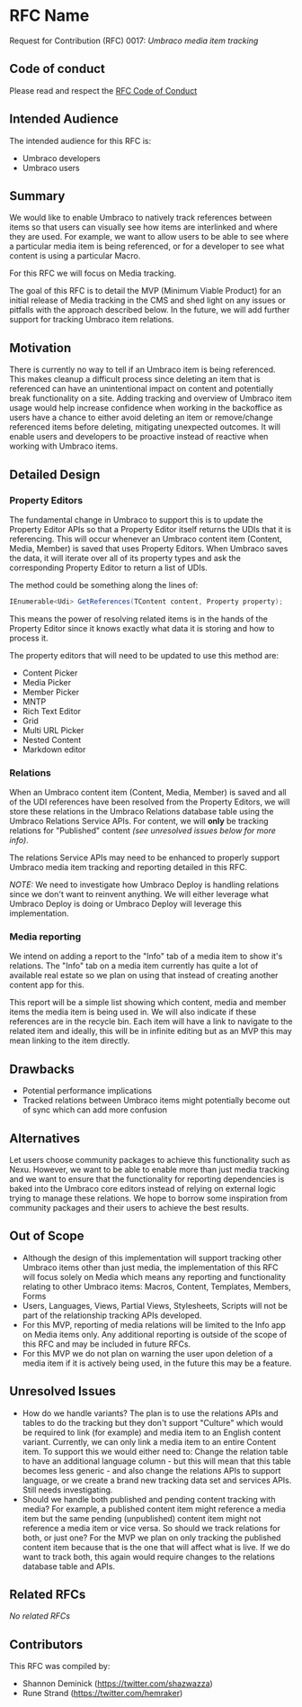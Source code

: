 # RFC Name

Request for Contribution (RFC) 0017: _Umbraco media item tracking_

## Code of conduct

Please read and respect the [RFC Code of Conduct](https://github.com/umbraco/rfcs/blob/master/CODE_OF_CONDUCT.md)

## Intended Audience

The intended audience for this RFC is: 

* Umbraco developers
* Umbraco users

## Summary

We would like to enable Umbraco to natively track references between items so that users can visually see how items are interlinked and where they are used. For example, we want to allow users to be able to see where a particular media item is being referenced, or for a developer to see what content is using a particular Macro.

For this RFC we will focus on Media tracking.

The goal of this RFC is to detail the MVP (Minimum Viable Product) for an initial release of Media tracking in the CMS and shed light on any issues or pitfalls with the approach described below. In the future, we will add further support for tracking Umbraco item relations.

## Motivation

There is currently no way to tell if an Umbraco item is being referenced. This makes cleanup a difficult process since deleting an item that is referenced can have an unintentional impact on content and potentially break functionality on a site. Adding tracking and overview of Umbraco item usage would help increase confidence when working in the backoffice as users have a chance to either avoid deleting an item or remove/change referenced items before deleting, mitigating unexpected outcomes. It will enable users and developers to be proactive instead of reactive when working with Umbraco items.

## Detailed Design

### Property Editors

The fundamental change in Umbraco to support this is to update the Property Editor APIs so that a Property Editor itself returns the UDIs that it is referencing. This will occur whenever an Umbraco content item (Content, Media, Member) is saved that uses Property Editors. When Umbraco saves the data, it will iterate over all of its property types and ask the corresponding Property Editor to return a list of UDIs. 

The method could be something along the lines of:

```cs
IEnumerable<Udi> GetReferences(TContent content, Property property);
```

This means the power of resolving related items is in the hands of the Property Editor since it knows exactly what data it is storing and how to process it.

The property editors that will need to be updated to use this method are:

* Content Picker
* Media Picker
* Member Picker
* MNTP
* Rich Text Editor
* Grid
* Multi URL Picker
* Nested Content
* Markdown editor

### Relations

When an Umbraco content item (Content, Media, Member) is saved and all of the UDI references have been resolved from the Property Editors, we will store these relations in the Umbraco Relations database table using the Umbraco Relations Service APIs. For content, we will __only__ be tracking relations for "Published" content _(see unresolved issues below for more info)_.

The relations Service APIs may need to be enhanced to properly support Umbraco media item tracking and reporting detailed in this RFC.

_NOTE:_ We need to investigate how Umbraco Deploy is handling relations since we don't want to reinvent anything. We will either leverage what Umbraco Deploy is doing or Umbraco  Deploy will leverage this implementation.

### Media reporting

We intend on adding a report to the "Info" tab of a media item to show it's relations. The "Info" tab on a media item currently has quite a lot of available real estate so we plan on using that instead of creating another content app for this. 

This report will be a simple list showing which content, media and member items the media item is being used in. We will also indicate if these references are in the recycle bin. Each item will have a link to navigate to the related item and ideally, this will be in infinite editing but as an MVP this may mean linking to the item directly.

## Drawbacks

* Potential performance implications
* Tracked relations between Umbraco items might potentially become out of sync which can add more confusion

## Alternatives

Let users choose community packages to achieve this functionality such as Nexu. However, we want to be able to enable more than just media tracking and we want to ensure that the functionality for reporting dependencies is baked into the Umbraco core editors instead of relying on external logic trying to manage these relations. We hope to borrow some inspiration from community packages and their users to achieve the best results.

## Out of Scope

* Although the design of this implementation will support tracking other Umbraco items other than just media, the implementation of this RFC will focus solely on Media which means any reporting and functionality relating to other Umbraco items: Macros, Content, Templates, Members, Forms
* Users, Languages, Views, Partial Views, Stylesheets, Scripts will not be part of the relationship tracking APIs developed.
* For this MVP, reporting of media relations will be limited to the Info app on Media items only. Any additional reporting is outside of the scope of this RFC and may be included in future RFCs.
* For this MVP we do not plan on warning the user upon deletion of a media item if it is actively being used, in the future this may be a feature.

## Unresolved Issues

* How do we handle variants? The plan is to use the relations APIs and tables to do the tracking but they don't support "Culture" which would be required to link (for example) and media item to an English content variant. Currently, we can only link a media item to an entire Content item. To support this we would either need to: Change the relation table to have an additional language column - but this will mean that this table becomes less generic - and also change the relations APIs to support language, or we create a brand new tracking data set and services APIs. Still needs investigating.
* Should we handle both published and pending content tracking with media? For example, a published content item might reference a media item but the same pending (unpublished) content item might not reference a media item or vice versa. So should we track relations for both, or just one? For the MVP we plan on only tracking the published content item because that is the one that will affect what is live. If we do want to track both, this again would require changes to the relations database table and APIs. 


## Related RFCs 

_No related RFCs_

## Contributors

This RFC was compiled by:

* Shannon Deminick (https://twitter.com/shazwazza)
* Rune Strand (https://twitter.com/hemraker)
